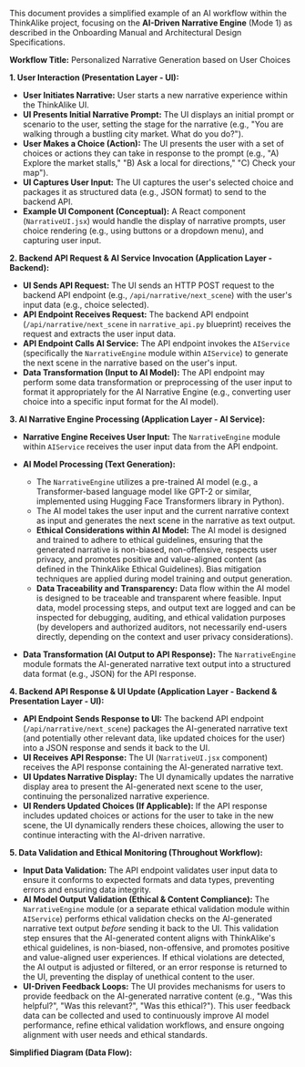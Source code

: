 This document provides a simplified example of an AI workflow within the ThinkAlike project, focusing on the **AI-Driven Narrative Engine** (Mode 1) as described in the Onboarding Manual and Architectural Design Specifications.

**Workflow Title:** Personalized Narrative Generation based on User Choices

**1. User Interaction (Presentation Layer - UI):**

*   **User Initiates Narrative:** User starts a new narrative experience within the ThinkAlike UI.
*   **UI Presents Initial Narrative Prompt:** The UI displays an initial prompt or scenario to the user, setting the stage for the narrative (e.g., "You are walking through a bustling city market. What do you do?").
*   **User Makes a Choice (Action):** The UI presents the user with a set of choices or actions they can take in response to the prompt (e.g., "A) Explore the market stalls," "B) Ask a local for directions," "C) Check your map").
*   **UI Captures User Input:** The UI captures the user's selected choice and packages it as structured data (e.g., JSON format) to send to the backend API.
*   **Example UI Component (Conceptual):**  A React component (`NarrativeUI.jsx`) would handle the display of narrative prompts, user choice rendering (e.g., using buttons or a dropdown menu), and capturing user input.

**2. Backend API Request & AI Service Invocation (Application Layer - Backend):**

*   **UI Sends API Request:** The UI sends an HTTP POST request to the backend API endpoint (e.g., `/api/narrative/next_scene`) with the user's input data (e.g., choice selected).
*   **API Endpoint Receives Request:** The backend API endpoint (`/api/narrative/next_scene` in `narrative_api.py` blueprint) receives the request and extracts the user input data.
*   **API Endpoint Calls AI Service:** The API endpoint invokes the `AIService` (specifically the `NarrativeEngine` module within `AIService`) to generate the next scene in the narrative based on the user's input.
*   **Data Transformation (Input to AI Model):** The API endpoint may perform some data transformation or preprocessing of the user input to format it appropriately for the AI Narrative Engine (e.g., converting user choice into a specific input format for the AI model).

**3. AI Narrative Engine Processing (Application Layer - AI Service):**

*   **Narrative Engine Receives User Input:** The `NarrativeEngine` module within `AIService` receives the user input data from the API endpoint.
*   **AI Model Processing (Text Generation):**
    *   The `NarrativeEngine` utilizes a pre-trained AI model (e.g., a Transformer-based language model like GPT-2 or similar, implemented using Hugging Face Transformers library in Python).
    *   The AI model takes the user input and the current narrative context as input and generates the next scene in the narrative as text output.
    *   **Ethical Considerations within AI Model:** The AI model is designed and trained to adhere to ethical guidelines, ensuring that the generated narrative is non-biased, non-offensive, respects user privacy, and promotes positive and value-aligned content (as defined in the ThinkAlike Ethical Guidelines). Bias mitigation techniques are applied during model training and output generation.
    *   **Data Traceability and Transparency:** Data flow within the AI model is designed to be traceable and transparent where feasible.  Input data, model processing steps, and output text are logged and can be inspected for debugging, auditing, and ethical validation purposes (by developers and authorized auditors, not necessarily end-users directly, depending on the context and user privacy considerations).

*   **Data Transformation (AI Output to API Response):** The `NarrativeEngine` module formats the AI-generated narrative text output into a structured data format (e.g., JSON) for the API response.

**4. Backend API Response & UI Update (Application Layer - Backend & Presentation Layer - UI):**

*   **API Endpoint Sends Response to UI:** The backend API endpoint (`/api/narrative/next_scene`) packages the AI-generated narrative text (and potentially other relevant data, like updated choices for the user) into a JSON response and sends it back to the UI.
*   **UI Receives API Response:** The UI (`NarrativeUI.jsx` component) receives the API response containing the AI-generated narrative text.
*   **UI Updates Narrative Display:** The UI dynamically updates the narrative display area to present the AI-generated next scene to the user, continuing the personalized narrative experience.
*   **UI Renders Updated Choices (If Applicable):** If the API response includes updated choices or actions for the user to take in the new scene, the UI dynamically renders these choices, allowing the user to continue interacting with the AI-driven narrative.

**5. Data Validation and Ethical Monitoring (Throughout Workflow):**

*   **Input Data Validation:** The API endpoint validates user input data to ensure it conforms to expected formats and data types, preventing errors and ensuring data integrity.
*   **AI Model Output Validation (Ethical & Content Compliance):**  The `NarrativeEngine` module (or a separate ethical validation module within `AIService`) performs ethical validation checks on the AI-generated narrative text output *before* sending it back to the UI.  This validation step ensures that the AI-generated content aligns with ThinkAlike's ethical guidelines, is non-biased, non-offensive, and promotes positive and value-aligned user experiences.  If ethical violations are detected, the AI output is adjusted or filtered, or an error response is returned to the UI, preventing the display of unethical content to the user.
*   **UI-Driven Feedback Loops:** The UI provides mechanisms for users to provide feedback on the AI-generated narrative content (e.g., "Was this helpful?", "Was this relevant?", "Was this ethical?").  This user feedback data can be collected and used to continuously improve AI model performance, refine ethical validation workflows, and ensure ongoing alignment with user needs and ethical standards.

**Simplified Diagram (Data Flow):**
